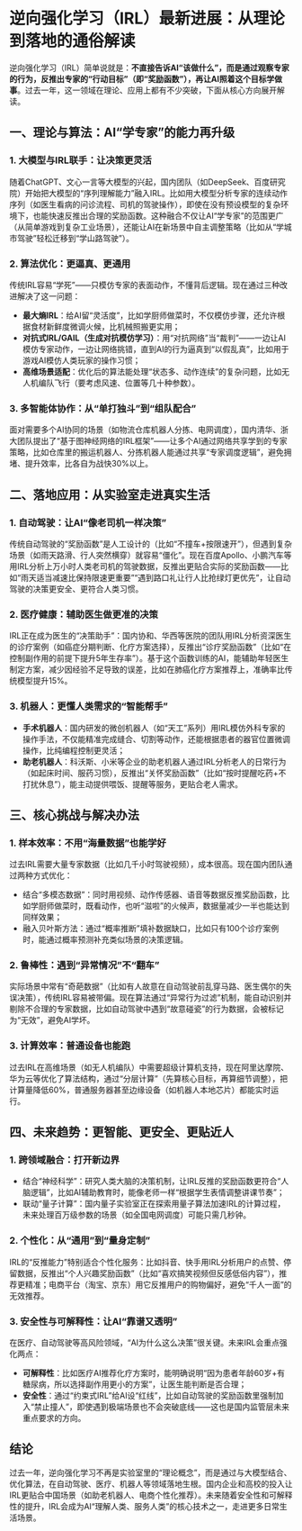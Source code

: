 # 逆向强化学习（IRL）最新进展：从理论到落地的通俗解读
逆向强化学习（IRL）简单说就是：**不直接告诉AI“该做什么”，而是通过观察专家的行为，反推出专家的“行动目标”（即“奖励函数”），再让AI照着这个目标学做事**。过去一年，这一领域在理论、应用上都有不少突破，下面从核心方向展开解读。


## 一、理论与算法：AI“学专家”的能力再升级
### 1. 大模型与IRL联手：让决策更灵活
随着ChatGPT、文心一言等大模型的兴起，国内团队（如DeepSeek、百度研究院）开始把大模型的“序列理解能力”融入IRL。比如用大模型分析专家的连续动作序列（如医生看病的问诊流程、司机的驾驶操作），即使在没有预设模型的复杂环境下，也能快速反推出合理的奖励函数。这种融合不仅让AI“学专家”的范围更广（从简单游戏到复杂工业场景），还能让AI在新场景中自主调整策略（比如从“学城市驾驶”轻松迁移到“学山路驾驶”）。

### 2. 算法优化：更逼真、更通用
传统IRL容易“学死”——只模仿专家的表面动作，不懂背后逻辑。现在通过三种改进解决了这一问题：
- **最大熵IRL**：给AI留“灵活度”，比如学厨师做菜时，不仅模仿步骤，还允许根据食材新鲜度微调火候，比机械照搬更实用；
- **对抗式IRL/GAIL（生成对抗模仿学习）**：用“对抗网络”当“裁判”——一边让AI模仿专家动作，一边让网络挑错，直到AI的行为逼真到“以假乱真”，比如用于游戏AI模仿人类玩家的操作习惯；
- **高维场景适配**：优化后的算法能处理“状态多、动作连续”的复杂问题，比如无人机编队飞行（要考虑风速、位置等几十种参数）。

### 3. 多智能体协作：从“单打独斗”到“组队配合”
面对需要多个AI协同的场景（如物流仓库机器人分拣、电网调度），国内清华、浙大团队提出了“基于图神经网络的IRL框架”——让多个AI通过网络共享学到的专家策略，比如仓库里的搬运机器人、分拣机器人能通过共享“专家调度逻辑”，避免拥堵、提升效率，比各自为战快30%以上。


## 二、落地应用：从实验室走进真实生活
### 1. 自动驾驶：让AI“像老司机一样决策”
传统自动驾驶的“奖励函数”是人工设计的（比如“不撞车+按限速开”），但遇到复杂场景（如雨天路滑、行人突然横穿）就容易“僵化”。现在百度Apollo、小鹏汽车等用IRL分析上万小时人类老司机的驾驶数据，反推出更贴合实际的奖励函数——比如“雨天适当减速比保持限速更重要”“遇到路口礼让行人比抢绿灯更优先”，让自动驾驶的决策更安全、更符合人类习惯。

### 2. 医疗健康：辅助医生做更准的决策
IRL正在成为医生的“决策助手”：国内协和、华西等医院的团队用IRL分析资深医生的诊疗案例（如癌症分期判断、化疗方案选择），反推出“诊疗奖励函数”（比如“在控制副作用的前提下提升5年生存率”）。基于这个函数训练的AI，能辅助年轻医生制定方案，减少因经验不足导致的误差，比如在肺癌化疗方案推荐上，准确率比传统模型提升15%。

### 3. 机器人：更懂人类需求的“智能帮手”
- **手术机器人**：国内研发的微创机器人（如“天工”系列）用IRL模仿外科专家的操作手法，不仅能精准完成缝合、切割等动作，还能根据患者的器官位置微调操作，比纯编程控制更灵活；
- **助老机器人**：科沃斯、小米等企业的助老机器人通过IRL分析老人的日常行为（如起床时间、服药习惯），反推出“关怀奖励函数”（比如“按时提醒吃药+不打扰休息”），能主动提供喂饭、提醒等服务，更贴合老人需求。


## 三、核心挑战与解决办法
### 1. 样本效率：不用“海量数据”也能学好
过去IRL需要大量专家数据（比如几千小时驾驶视频），成本很高。现在国内团队通过两种方式优化：
- 结合“多模态数据”：同时用视频、动作传感器、语音等数据反推奖励函数，比如学厨师做菜时，既看动作，也听“滋啦”的火候声，数据量减少一半也能达到同样效果；
- 融入贝叶斯方法：通过“概率推断”填补数据缺口，比如只有100个诊疗案例时，能通过概率预测补充类似场景的决策逻辑。

### 2. 鲁棒性：遇到“异常情况”不“翻车”
实际场景中常有“奇葩数据”（比如有人故意在自动驾驶前乱穿马路、医生偶尔的失误决策），传统IRL容易被带偏。现在算法通过“异常行为过滤”机制，能自动识别并剔除不合理的专家数据，比如自动驾驶中遇到“故意碰瓷”的行为数据，会被标记为“无效”，避免AI学坏。

### 3. 计算效率：普通设备也能跑
过去IRL在高维场景（如无人机编队）中需要超级计算机支持，现在阿里达摩院、华为云等优化了算法结构，通过“分层计算”（先算核心目标，再算细节调整），把计算量降低60%，普通服务器甚至边缘设备（如机器人本地芯片）都能实时运行。


## 四、未来趋势：更智能、更安全、更贴近人
### 1. 跨领域融合：打开新边界
- 结合“神经科学”：研究人类大脑的决策机制，让IRL反推的奖励函数更符合“人脑逻辑”，比如AI辅助教育时，能像老师一样“根据学生表情调整讲课节奏”；
- 联动“量子计算”：国内量子实验室正在探索用量子算法加速IRL的计算过程，未来处理百万级参数的场景（如全国电网调度）可能只需几秒钟。

### 2. 个性化：从“通用”到“量身定制”
IRL的“反推能力”特别适合个性化服务：比如抖音、快手用IRL分析用户的点赞、停留数据，反推出“个人兴趣奖励函数”（比如“喜欢搞笑视频但反感低俗内容”），推荐更精准；电商平台（淘宝、京东）用它反推用户的购物偏好，避免“千人一面”的无效推荐。

### 3. 安全性与可解释性：让AI“靠谱又透明”
在医疗、自动驾驶等高风险领域，“AI为什么这么决策”很关键。未来IRL会重点强化两点：
- **可解释性**：比如医疗AI推荐化疗方案时，能明确说明“因为患者年龄60岁+有糖尿病，所以选择副作用更小的方案”，让医生能判断是否合理；
- **安全性**：通过“约束式IRL”给AI设“红线”，比如自动驾驶的奖励函数里强制加入“禁止撞人”，即使遇到极端场景也不会突破底线——这也是国内监管层未来重点要求的方向。


## 结论
过去一年，逆向强化学习不再是实验室里的“理论概念”，而是通过与大模型结合、优化算法，在自动驾驶、医疗、机器人等领域落地生根。国内企业和高校的投入让IRL更贴合中国场景（如助老机器人、电商个性化推荐）。未来随着安全性和可解释性的提升，IRL会成为AI“理解人类、服务人类”的核心技术之一，走进更多日常生活场景。